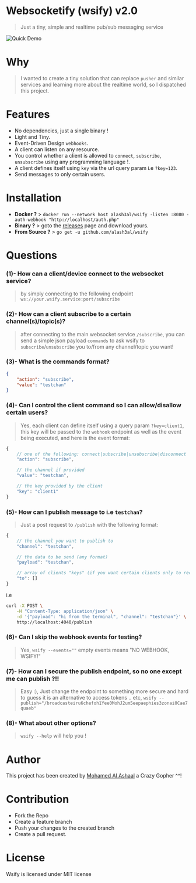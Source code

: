 Websocketify (wsify) v2.0
=========================
> Just a tiny, simple and realtime pub/sub messaging service

![Quick Demo](https://i.imgur.com/jxyejg0.gif)

Why
====
> I wanted to create a tiny solution that can replace `pusher` and similar services and learning more about the realtime world, so I dispatched this project.

Features
================
- No dependencies, just a single binary !
- Light and Tiny.
- Event-Driven Design `webhooks`.
- A client can listen on any resource.
- You control whether a client is allowed to `connect`, `subscribe`, `unsubscribe` using any programming language !.
- A client defines itself using `key` via the url query param i.e `?key=123`.
- Send messages to only certain users.


Installation
==============
- **Docker ?** > `docker run --network host alash3al/wsify -listen :8080 -auth-webhook "http://localhost/auth.php"`   
- **Binary ?** > goto the [releases](https://github.com/alash3al/wsify/releases) page and download yours.
- **From Source ?** > `go get -u github.com/alash3al/wsify`

Questions
==========

### (1)- How can a client/device connect to the websocket service?
> by simply connecting to the following endpoint `ws://your.wsify.service:port/subscribe`

### (2)- How can a client subscribe to a certain channel(s)/topic(s)?
> after connecting to the main websocket service `/subscribe`, you can send a simple json payload `commands` to ask wsify to `subscribe`/`unsubscribe` you to/from any channel/topic you want!

### (3)- What is the commands format?
>
```json
{
	"action": "subscribe",
	"value": "testchan"
}

```

### (4)- Can I control the client command so I can allow/disallow certain users?
> Yes, each client can define itself using a query param `?key=client1`, this key will be passed to the `webhook` endpoint
as well as the event being executed, and here is the event format:
```javascript
{
	// one of the following: connect|subscribe|unsubscribe|disconnect
	"action": "subscribe",

	// the channel if provided
	"value": "testchan",

	// the key provided by the client
	"key": "client1"
}
```

### (5)- How can I publish message to i.e `testchan`?
> Just a post request to `/publish` with the following format:
```javascript
{
	// the channel you want to publish to
	"channel": "testchan",

	// the data to be send (any format)
	"payload": "testchan",

	// array of clients "keys" (if you want certain clients only to receive the message)
	"to": []
}
```
i.e
```bash
curl -X POST \
	-H "Content-Type: application/json" \
	-d '{"payload": "hi from the terminal", "channel": "testchan"}' \
	http://localhost:4040/publish
```

### (6)- Can I skip the webhook events for testing?
> Yes, `wsify --events=""` empty events means "NO WEBHOOK, WSIFY!"

### (7)- How can I secure the publish endpoint, so no one except me can publish ?!!
> Easy :), Just change the endpoint to something more secure and hard to guess it is an alternative to access tokens .. etc, `wsify --publish="/broadcasteiru6chefoh1Yee0MohJ2um5eepaephies3zonai0Cae7quaeb"`

### (8)- What about other options?
> `wsify --help` will help you !

Author
=============
This project has been created by [Mohamed Al Ashaal](http://github.com/alash3al) a Crazy Gopher ^^!

Contribution
=============
- Fork the Repo
- Create a feature branch
- Push your changes to the created branch
- Create a pull request.

License
=============
Wsify is licensed under MIT license
